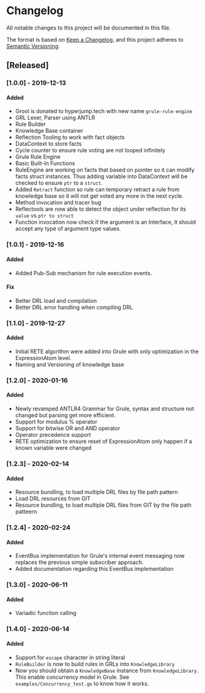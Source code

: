 # Changelog

All notable changes to this project will be documented in this file.

The format is based on [Keep a Changelog](https://keepachangelog.com/en/1.0.0/),
and this project adheres to [Semantic Versioning](https://semver.org/spec/v2.0.0.html).

## [Released]

### [1.0.0] - 2019-12-13

#### Added

- Grool is donated to hyperjump.tech with new name `grule-rule-engine`
- GRL Lexer, Parser using ANTLR
- Rule Builder
- Knowledge Base container
- Reflection Tooling to work with fact objects
- DataContext to store facts
- Cycle counter to ensure rule voting are not looped infinitely
- Grule Rule Engine
- Basic Built-In Functions
- RuleEngine are working on facts that based on pointer so it can modify facts struct instances. Thus adding variable into DataContext will be checked to ensure `ptr` to a `struct`.
- Added `Retract` function so rule can temporary retract a rule from knowledge base so it will not get voted any more in the next cycle.
- Method invocation and tracer bug
- Reflectools are now able to detect the object under reflection for its `value` vs `ptr to struct`
- Function invocation now check if the argument is an Interface, it should accept any type of argument type values.
 
### [1.0.1] - 2019-12-16

#### Added

- Added Pub-Sub mechanism for rule execution events.

#### Fix

- Better DRL load and compilation
- Better DRL error handling when compiling DRL

### [1.1.0] - 2019-12-27

#### Added

- Initial RETE algorithm were added into Grule with only optimization in the ExpressionAtom level.
- Naming and Versioning of knowledge base


### [1.2.0] - 2020-01-16

#### Added

- Newly revamped ANTLR4 Grammar for Grule, syntax and structure not changed but parsing get more efficient.
- Support for modulus % operator
- Support for bitwise OR and AND operator
- Operator precedence support
- RETE optimization to ensure reset of ExpressionAtom only happen if a known variable were changed

### [1.2.3] - 2020-02-14

#### Added

- Resource bundling, to load multiple DRL files by file path pattern
- Load DRL resources from GIT
- Resource bundling, to load multiple DRL files from GIT by the file path patteern

### [1.2.4] - 2020-02-24

#### Added

- EventBus implementation for Grule's internal event messaging now replaces the previous simple subscriber approach.
- Added documentation regarding this EventBus implementation

### [1.3.0] - 2020-06-11

#### Added

- Variadic function calling

### [1.4.0] - 2020-06-14

#### Added

- Support for `escape` character in string literal
- `RuleBuilder` is now to build rules in GRLs into `KnowledgeLibrary`
- Now you should obtain a `KnowledgeBase` instance from `KnowledgeLibrary`. This enable concurrency model in Grule. See `examples/Concurrency_test.go` to know how it works. 

